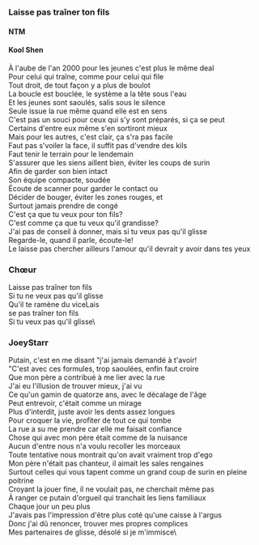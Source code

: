 ### Laisse pas traîner ton fils
#### NTM

#### Kool Shen

À l'aube de l'an 2000 pour les jeunes c'est plus le même deal\
Pour celui qui traîne, comme pour celui qui file\
Tout droit, de tout façon y a plus de boulot\
La boucle est bouclée, le système a la tête sous l'eau\
Et les jeunes sont saoulés, salis sous le silence\
Seule issue la rue même quand elle est en sens\
C'est pas un souci pour ceux qui s'y sont préparés, si ça se peut\
Certains d'entre eux même s'en sortiront mieux\
Mais pour les autres, c'est clair, ça s'ra pas facile\
Faut pas s'voiler la face, il suffit pas d'vendre des kils\
Faut tenir le terrain pour le lendemain\
S'assurer que les siens aillent bien, éviter les coups de surin\
Afin de garder son bien intact\
Son équipe compacte, soudée\
Écoute de scanner pour garder le contact ou\
Décider de bouger, éviter les zones rouges, et\
Surtout jamais prendre de congé\
C'est ça que tu veux pour ton fils?\
C'est comme ça que tu veux qu'il grandisse?\
J'ai pas de conseil à donner, mais si tu veux pas qu'il glisse\
Regarde-le, quand il parle, écoute-le!\
Le laisse pas chercher ailleurs l'amour qu'il devrait y avoir dans tes yeux

### Chœur
Laisse pas traîner ton fils\
Si tu ne veux pas qu'il glisse\
Qu'il te ramène du viceLais\
se pas traîner ton fils\
Si tu veux pas qu'il glisse\

### JoeyStarr
Putain, c'est en me disant "j'ai jamais demandé à t'avoir!\
"C'est avec ces formules, trop saoulées, enfin faut croire\
Que mon père a contribué à me lier avec la rue\
J'ai eu l'illusion de trouver mieux, j'ai vu\
Ce qu'un gamin de quatorze ans, avec le décalage de l'âge\
Peut entrevoir, c'était comme un mirage\
Plus d'interdit, juste avoir les dents assez longues\
Pour croquer la vie, profiter de tout ce qui tombe\
La rue a su me prendre car elle me faisait confiance\
Chose qui avec mon père était comme de la nuisance\
Aucun d'entre nous n'a voulu recoller les morceaux\
Toute tentative nous montrait qu'on avait vraiment trop d'ego\
Mon père n'était pas chanteur, il aimait les sales rengaines\
Surtout celles qui vous tapent comme un grand coup de surin en pleine poitrine\
Croyant la jouer fine, il ne voulait pas, ne cherchait même pas\
À ranger ce putain d'orgueil qui tranchait les liens familiaux\
Chaque jour un peu plus\
J'avais pas l'impression d'être plus coté qu'une caisse à l'argus\
Donc j'ai dû renoncer, trouver mes propres complices\
Mes partenaires de glisse, désolé si je m'immisce\